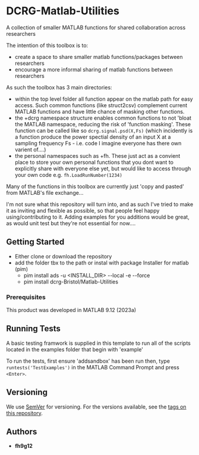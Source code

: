 # DCRG-Matlab-Utilities
A collection of smaller MATLAB functions for shared collaboration across researchers

The intention of this toolbox is to:
- create a space to share smaller matlab functions/packages between researchers
- encourage a more informal sharing of matlab functions between researchers

As such the toolbox has 3 main directories:
- within the top level folder all function appear on the matlab path for easy access. Such common functions (like struct2csv) complement current MATLAB functions and have little chance of masking other functions.
 - the +dcrg namespace structure enables common functions to not 'bloat the MATLAB namespace, reducing the risk of 'function masking'. These function can be called like so `dcrg.signal.psd(X,Fs)` (which incidently is a function produce the power spectial density of an input X at a sampling frequency Fs - i.e. code I imagine everyone has there own varient of....)
 - the personal namespaces such as +fh. These just act as a convient place to store your own personal functions that you dont want to explicitly share with everyone else yet, but would like to access through your own code e.g. `fh.LoadRunNumber(1234)`

Many of the functions in this toolbox are currently just 'copy and pasted' from MATLAB's file exchange...

I'm not sure what this repository will turn into, and as such I've tried to make it as inviting and flexible as possible, so that people feel happy using/contributing to it. Adding examples for you additions would be great, as would unit test but they're not essential for now....

## Getting Started

- Either clone or download the repository
- add the folder tbx to the path or instal with package Installer for matlab (pim)
    - pim install ads -u <INSTALL_DIR> --local -e --force
    - pim install dcrg-Bristol/Matlab-Utilities

### Prerequisites

This product was developed in MATLAB 9.12 (2023a)

## Running Tests
 A basic testing framwork is supplied in this template to run all of the scripts
 located in the examples folder that begin with 'example'

 To run the tests, first ensure 'addsandbox' has been run then, type `runtests('TestExamples')` 
 in the MATLAB Command Prompt and press `<Enter>`.

## Versioning

We use [SemVer](http://semver.org/) for versioning. For the versions available, see the [tags on this repository](https://github.com/farg-bristol/Matran/tags). 

## Authors
* **fh9g12**
